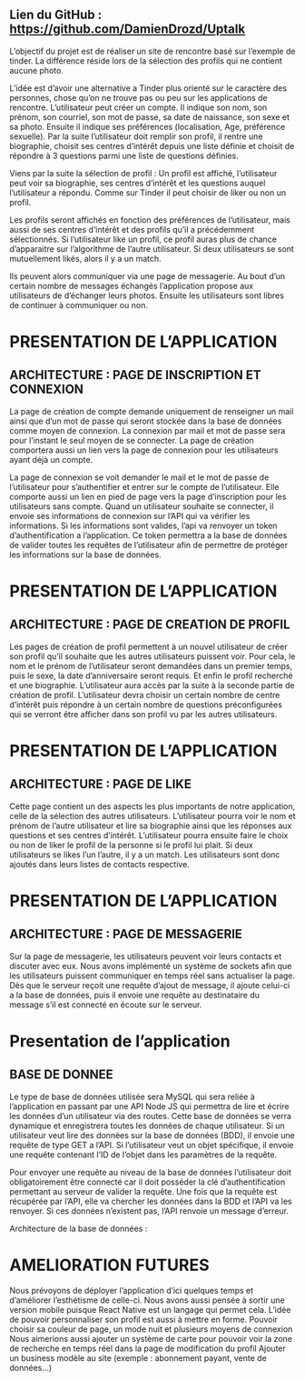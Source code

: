 ## Lien du GitHub : https://github.com/DamienDrozd/Uptalk
L’objectif du projet est de réaliser un site de rencontre basé sur l’exemple de tinder. La différence réside lors de la sélection des profils qui ne contient aucune photo.

L’idée est d’avoir une alternative a Tinder plus orienté sur le caractère des personnes, chose qu’on ne trouve pas ou peu sur les applications de rencontre.
L’utilisateur peut créer un compte. Il indique son nom, son prénom, son courriel, son mot de passe, sa date de naissance, son sexe et sa photo.
Ensuite il indique ses préférences (localisation, Age, préférence sexuelle).
Par la suite l’utilisateur doit remplir son profil, il rentre une biographie, choisit ses centres d’intérêt depuis une liste définie et choisit de répondre à 3 questions parmi une liste de questions définies.

Viens par la suite la sélection de profil :
Un profil est affiché, l’utilisateur peut voir sa biographie, ses centres d’intérêt et les questions auquel l’utilisateur a répondu.
Comme sur Tinder il peut choisir de liker ou non un profil.

Les profils seront affichés en fonction des préférences de l’utilisateur, mais aussi de ses centres d’intérêt et des profils qu’il a précédemment sélectionnés.
Si l’utilisateur like un profil, ce profil auras plus de chance d’apparaitre sur l’algorithme de l’autre utilisateur.
Si deux utilisateurs se sont mutuellement likés, alors il y a un match.

Ils peuvent alors communiquer via une page de messagerie.
Au bout d’un certain nombre de messages échangés l’application propose aux utilisateurs de d’échanger leurs photos.
Ensuite les utilisateurs sont libres de continuer à communiquer ou non.


# PRESENTATION DE L’APPLICATION
## ARCHITECTURE : PAGE DE INSCRIPTION ET CONNEXION
La page de création de compte demande uniquement de renseigner un mail ainsi que d’un mot de passe qui seront stockée dans la base de données comme moyen de connexion. La connexion par mail et mot de passe sera pour l’instant le seul moyen de se connecter. La page de création comportera aussi un lien vers la page de connexion pour les utilisateurs ayant déjà un compte.

La page de connexion se voit demander le mail et le mot de passe de l’utilisateur pour s’authentifier et entrer sur le compte de l’utilisateur. Elle comporte aussi un lien en pied de page vers la page d’inscription pour les utilisateurs sans compte. Quand un utilisateur souhaite se connecter, il envoie ses informations de connexion sur l’API qui va vérifier les informations. Si les informations sont valides, l’api va renvoyer un token d’authentification a l’application. Ce token permettra a la base de données de valider toutes les requêtes de l’utilisateur afin de permettre de protéger les informations sur la base de données.

# PRESENTATION DE L’APPLICATION
## ARCHITECTURE : PAGE DE CREATION DE PROFIL

Les pages de création de profil permettent à un nouvel utilisateur de créer son profil qu’il souhaite que les autres utilisateurs puissent voir. Pour cela, le nom et le prénom de l’utilisateur seront demandées dans un premier temps, puis le sexe, la date d’anniversaire seront requis. Et enfin le profil recherché et une biographie.
L’utilisateur aura accès par la suite à la seconde partie de création de profil. L’utilisateur devra choisir un certain nombre de centre d’intérêt puis répondre à un certain nombre de questions préconfigurées qui se verront être afficher dans son profil vu par les autres utilisateurs.
  


# PRESENTATION DE L’APPLICATION
## ARCHITECTURE : PAGE DE LIKE
Cette page contient un des aspects les plus importants de notre application, celle de la sélection des autres utilisateurs. L’utilisateur pourra voir le nom et prénom de l’autre utilisateur et lire sa biographie ainsi que les réponses aux questions et ses centres d’intérêt. L’utilisateur pourra ensuite faire le choix ou non de liker le profil de la personne si le profil lui plait.
Si deux utilisateurs se likes l’un l’autre, il y a un match. Les utilisateurs sont donc ajoutés dans leurs listes de contacts respective.

# PRESENTATION DE L’APPLICATION
## ARCHITECTURE : PAGE DE MESSAGERIE
Sur la page de messagerie, les utilisateurs peuvent voir leurs contacts et discuter avec eux.
Nous avons implémenté un système de sockets afin que les utilisateurs puissent communiquer en temps réel sans actualiser la page. Dès que le serveur reçoit une requête d’ajout de message, il ajoute celui-ci a la base de données, puis il envoie une requête au destinataire du message s’il est connecté en écoute sur le serveur.

# Presentation de l’application
## BASE DE DONNEE
Le type de base de données utilisée sera MySQL qui sera reliée à l’application en passant par une API Node JS qui permettra de lire et écrire les données d’un utilisateur via des routes. Cette base de données se verra dynamique et enregistrera toutes les données de chaque utilisateur.
Si un utilisateur veut lire des données sur la base de données (BDD), il envoie une requête de type GET a l’API. Si l’utilisateur veut un objet spécifique, il envoie une requête contenant l’ID de l’objet dans les paramètres de la requête.

Pour envoyer une requête au niveau de la base de données l’utilisateur doit obligatoirement être connecté car il doit posséder la clé d’authentification permettant au serveur de valider la requête.
Une fois que la requête est récupérée par l’API, elle va chercher les données dans la BDD et l’API va les renvoyer. Si ces données n’existent pas, l’API renvoie un message d’erreur.

Architecture de la base de données :

# AMELIORATION FUTURES

Nous prévoyons de déployer l’application d’ici quelques temps et d’améliorer l’esthétisme de celle-ci.
Nous avons aussi pensée à sortir une version mobile puisque React Native est un langage qui permet cela.
L’idée de pouvoir personnaliser son profil est aussi à mettre en forme. Pouvoir choisir sa couleur de page, un mode nuit et plusieurs moyens de connexion
Nous aimerions aussi ajouter un système de carte pour pouvoir voir la zone de recherche en temps réel dans la page de modification du profil
Ajouter un business modèle au site (exemple : abonnement payant, vente de données…)

